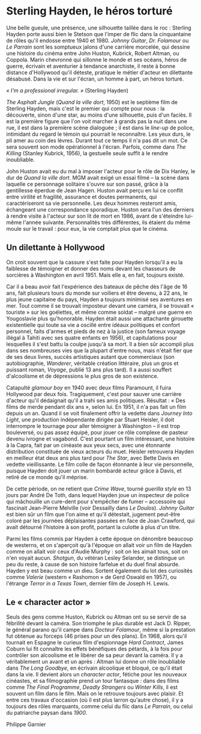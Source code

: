 # Sterling Hayden, le héros torturé

Une belle gueule, une présence, une silhouette taillée dans le roc : Sterling Hayden porte aussi bien le Stetson que l'imper de flic dans la cinquantaine de rôles qu'il endosse entre 1940 et 1980. _Johnny Guitar_, _Dr. Folamour_ ou _Le Parrain_ sont les somptueux jalons d'une carrière morcelée, qui dessine une histoire du cinéma entre John Huston, Kubrick, Robert Altman, ou Coppola. Marin chevronné qui sillonne le monde et ses océans, héros de guerre, écrivain et aventurier à tendance anarchiste, il reste à bonne distance d'Hollywood qu'il déteste, pratique le métier d'acteur en dilettante désabusé. Dans la vie et sur l'écran, un homme à part, un héros torturé.

_« I'm a professional irregular. »_ (Sterling Hayden)

_The Asphalt Jungle_ (_Quand la ville dort_, 1950) est le septième film de Sterling Hayden, mais c'est le premier qui compte pour nous : la découverte, sinon d'une star, au moins d'une silhouette, puis d'un faciès. Il est la première figure que l'on voit marcher à grands pas la nuit dans une rue, il est dans la première scène dialoguée ; il est dans le _line-up_ de police, intimidant du regard le témoin qui pourrait le reconnaître. Les yeux durs, le pli amer au coin des lèvres. Durant tout ce temps il n'a pas dit un mot. Ce sera souvent son mode opérationnel à l'écran. Parfois, comme dans _The Killing_ (Stanley Kubrick, 1956), la gestuelle seule suffit à le rendre inoubliable.

John Huston avait eu du mal à imposer l'acteur pour le rôle de Dix Hanley, le dur de _Quand la ville dort_. MGM avait exigé un essai filmé – la scène dans laquelle ce personnage solitaire s'ouvre sur son passé, grâce à la gentillesse éperdue de Jean Hagen. Huston avait perçu en lui ce conflit entre virilité et fragilité, assurance et doutes permanents, qui caractériseront sa vie personnelle. Les deux hommes resteront amis, échangeant une correspondance sporadique. Huston sera l'un des derniers à rendre visite à l'acteur sur son lit de mort en 1986, avant de s'éteindre lui-même l'année suivante. Personnalités très différentes, ils étaient du même moule sur le travail : pour eux, la vie comptait plus que le cinéma.

## Un dilettante à Hollywood

On croit souvent que la cassure s'est faite pour Hayden lorsqu'il a eu la faiblesse de témoigner et donner des noms devant les chasseurs de sorcières à Washington en avril 1951. Mais elle a, en fait, toujours existé.

Car il a beau avoir fait l'expérience des bateaux de pêche dès l'âge de 16 ans, fait plusieurs tours du monde sur voiliers et être devenu, à 22 ans, le plus jeune capitaine du pays, Hayden a toujours minimisé ses aventures en mer. Tout comme il se trouvait imposteur devant une caméra, il se trouvait « touriste » sur les goélettes, et même comme soldat – malgré une guerre en Yougoslavie plus qu'honorable. Hayden était aussi une attachante girouette existentielle qui toute sa vie a oscillé entre idéaux politiques et confort personnel, faits d'armes et pieds de nez à la justice (son fameux voyage illégal à Tahiti avec ses quatre enfants en 1956), et capitulations pour lesquelles il s'est battu la coulpe jusqu'à sa mort. Il a bien sûr accompli plus dans ses nombreuses vies que la plupart d'entre nous, mais n'était fier que de ses deux livres, succès artistiques autant que commerciaux (son autobiographie, _Wanderer_, véritable création littéraire, plus un gros et puissant roman, _Voyage_, publié 13 ans plus tard). Il a aussi souffert d'alcoolisme et de dépressions le plus gros de son existence.

Catapulté _glamour boy_ en 1940 avec deux films Paramount, il fuira Hollywood par deux fois. Tragiquement, c'est pour sauver une carrière d'acteur qu'il dédaignait qu'il a trahi ses amis politiques. Résultat : « Des films de merde pendant dix ans », selon lui. En 1951, il n'a pas fait un film depuis un an. Quand il se voit finalement offrir la vedette dans _Journey Into Light_, une production indépendante dirigée par Stuart Heisler, il doit interrompre le tournage pour aller témoigner à Washington – il est trop bouleversé, ou pas assez équipé, pour jouer ce rôle complexe de pasteur devenu ivrogne et vagabond. C'est pourtant un film intéressant, une histoire à la Capra, fait par un cinéaste aux yeux secs, avec une étonnante distribution constituée de vieux acteurs du muet. Heisler retrouvera Hayden en meilleur état deux ans plus tard pour _The Star_, avec Bette Davis en vedette vieillissante. Le film colle de façon étonnante à leur vie personnelle, puisque Hayden doit jouer un marin bombardé acteur grâce à Davis, et retiré de ce monde qu'il méprise.

De cette période, on ne retient que _Crime Wave_, tourné _guerilla style_ en 13 jours par André De Toth, dans lequel Hayden joue un inspecteur de police qui mâchouille un cure-dent pour s'empêcher de fumer – accessoire qui fascinait Jean-Pierre Melville (voir Dessailly dans _Le Doulos_). _Johnny Guitar_ est bien sûr un film que l'on aime et qu'il détestait, jugement peut-être coloré par les journées déplaisantes passées en face de Joan Crawford, qui avait détourné l'histoire à son profit, portant la culotte à plus d'un titre.

Parmi les films commis par Hayden à cette époque on dénombre beaucoup de westerns, et on s'aperçoit qu'à l'époque on allait voir un film de Hayden comme on allait voir ceux d'Audie Murphy : soit on les aimait tous, soit on n'en voyait aucun. _Shotgun_, du vétéran Lesley Selander, se distingue un peu du reste, à cause de son histoire farfelue et du duel final absurde. Hayden y est beau comme un dieu. Sortent également du lot des curiosités comme _Valerie_ (western « Rashomon » de Gerd Oswald en 1957), ou l'étrange _Terror in a Texas Town_, dernier film de Joseph H. Lewis.

## Le « character actor »

Seuls des gens comme Huston, Kubrick ou Altman ont su se servir de sa fébrilité devant la caméra. Son triomphe le plus durable est Jack D. Ripper, le général parano qu'il campe dans _Docteur Folamour_, même si la prestation fut obtenue au forceps (46 prises pour un des plans). En 1968, alors qu'il tournait en Espagne le curieux film d'espionnage _Hard Contract_, James Coburn lui fit connaître les effets bénéfiques des pétards, à la fois pour contrôler son alcoolisme et le libérer de sa peur devant la caméra. Il y a véritablement un avant et un après : Altman lui donne un rôle inoubliable dans _The Long Goodbye_, en écrivain alcoolique et bloqué, ce qu'il était dans la vie. Il devient alors un _character actor_, fétiche pour les nouveaux cinéastes, et sa filmographie prend un tour fantasque : dans des films comme _The Final Programme_, _Deadly Strangers_ ou _Winter Kills_, il est souvent un film dans le film. Mais on le retrouve toujours avec plaisir. Et entre ces travaux d'occasion (où il est plus larron qu'autre chose), il y a toujours des rôles marquants, comme celui du flic dans _Le Parrain_, ou celui du patriarche paysan dans _1900_.

Philippe Garnier
